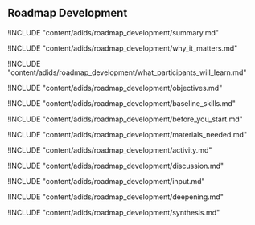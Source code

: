 
##  Roadmap Development

<!-- ![](content/images/capacity_assessment.png "") -->

!INCLUDE "content/adids/roadmap_development/summary.md"

<!-- Why The Topic Matters -->

!INCLUDE "content/adids/roadmap_development/why_it_matters.md"

<!--  What Participants Will Learn -->

!INCLUDE "content/adids/roadmap_development/what_participants_will_learn.md"

<!-- Objectives {.sidebar} -->

!INCLUDE "content/adids/roadmap_development/objectives.md"

<!-- Baseline Skills -->

!INCLUDE "content/adids/roadmap_development/baseline_skills.md"

<!-- Before you Start -->

!INCLUDE "content/adids/roadmap_development/before_you_start.md"

<!-- Materials Needed [stub] -->

!INCLUDE "content/adids/roadmap_development/materials_needed.md"

<!--Activity [stub] {.activity} -->

!INCLUDE "content/adids/roadmap_development/activity.md"

<!--Discussion [stub] -->

!INCLUDE "content/adids/roadmap_development/discussion.md"

<!-- Input -->

!INCLUDE "content/adids/roadmap_development/input.md"

<!-- Deepening -->

!INCLUDE "content/adids/roadmap_development/deepening.md"

<!--Synthesis [stub] {.synthesis} -->

!INCLUDE "content/adids/roadmap_development/synthesis.md"

